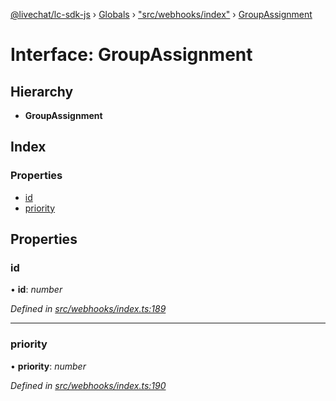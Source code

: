 [@livechat/lc-sdk-js](../README.md) › [Globals](../globals.md) › ["src/webhooks/index"](../modules/_src_webhooks_index_.md) › [GroupAssignment](_src_webhooks_index_.groupassignment.md)

# Interface: GroupAssignment

## Hierarchy

* **GroupAssignment**

## Index

### Properties

* [id](_src_webhooks_index_.groupassignment.md#id)
* [priority](_src_webhooks_index_.groupassignment.md#priority)

## Properties

###  id

• **id**: *number*

*Defined in [src/webhooks/index.ts:189](https://github.com/livechat/lc-sdk-js/blob/61db942/src/webhooks/index.ts#L189)*

___

###  priority

• **priority**: *number*

*Defined in [src/webhooks/index.ts:190](https://github.com/livechat/lc-sdk-js/blob/61db942/src/webhooks/index.ts#L190)*
